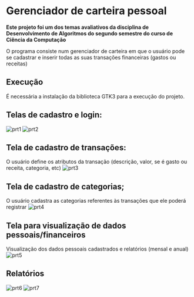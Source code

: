 # Gerenciador de carteira pessoal

**Este projeto foi um dos temas avaliativos da disciplina de Desenvolvimento de Algoritmos do segundo semestre do curso de Ciência da Computação**

O programa consiste num gerenciador de carteira em que o usuário pode se cadastrar e inserir todas as suas transações financeiras (gastos ou receitas)  

## Execução
É necessária a instalação da biblioteca GTK3 para a execução do projeto.

## Telas de cadastro e login:
![prt1](https://user-images.githubusercontent.com/56837996/89849803-a97ae100-db5f-11ea-9455-060b43d35250.JPG)
![prt2](https://user-images.githubusercontent.com/56837996/89850482-d24fa600-db60-11ea-8047-039b7c129482.JPG)

## Tela de cadastro de transações:
O usuário define os atributos da transação (descrição, valor, se é gasto ou receita, categoria, etc)
![prt3](https://user-images.githubusercontent.com/56837996/89850649-26f32100-db61-11ea-9368-d0fb957bd2c7.JPG)

## Tela de cadastro de categorias;
O usuário cadastra as categorias referentes às transações que ele poderá registrar
![prt4](https://user-images.githubusercontent.com/56837996/89850754-530ea200-db61-11ea-92a8-53b43b9cebbe.JPG)

## Tela para visualização de dados pessoais/financeiros
Visualização dos dados pessoais cadastrados e relatórios (mensal e anual)
![prt5](https://user-images.githubusercontent.com/56837996/89850986-d16b4400-db61-11ea-902c-bfcf1e68b8e6.JPG)

## Relatórios
![prt6](https://user-images.githubusercontent.com/56837996/89851098-12635880-db62-11ea-9009-398c6b8f85d3.JPG)
![prt7](https://user-images.githubusercontent.com/56837996/89851184-3fb00680-db62-11ea-88bd-eb7a9ede9f9e.JPG)
